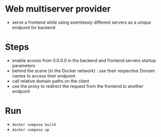 # Web multiserver provider

- serve a frontend while using seemlessly different servers as a unique endpoint for backend

# Steps
- enable access from 0.0.0.0 in the backend and frontend servers startup parameters
- behind the scene (in the Docker network) : use their respective Domain names to access their endpoint
- call relative domain paths on the client
- use the proxy to redirect the request from the frontend to another endpoint

# Run
- `docker compose build`
- `docker compose up`
